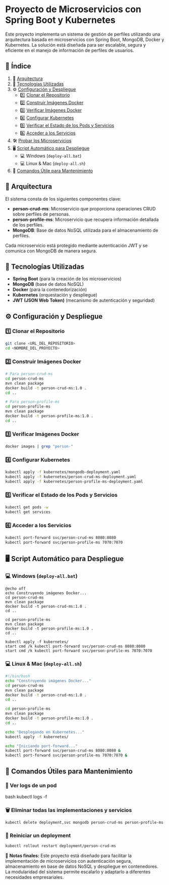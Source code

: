# Proyecto de Microservicios con Spring Boot y Kubernetes

Este proyecto implementa un sistema de gestión de perfiles utilizando una arquitectura basada en microservicios con Spring Boot, MongoDB, Docker y Kubernetes. La solución está diseñada para ser escalable, segura y eficiente en el manejo de información de perfiles de usuarios.

## 👑 Índice
1. 📌 [Arquitectura](#-arquitectura)
2. 🚀 [Tecnologías Utilizadas](#-tecnologías-utilizadas)
3. ⚙️ [Configuración y Despliegue](#%ef%b8%8f-configuración-y-despliegue)
    - 1️⃣ [Clonar el Repositorio](#1%ef%b8%8f⃣-clonar-el-repositorio)
    - 2️⃣ [Construir Imágenes Docker](#2%ef%b8%8f⃣-construir-imágenes-docker)
    - 3️⃣ [Verificar Imágenes Docker](#3%ef%b8%8f⃣-verificar-imágenes-docker)
    - 4️⃣ [Configurar Kubernetes](#4%ef%b8%8f⃣-configurar-kubernetes)
    - 5️⃣ [Verificar el Estado de los Pods y Servicios](#5%ef%b8%8f⃣-verificar-el-estado-de-los-pods-y-servicios)
    - 6️⃣ [Acceder a los Servicios](#6%ef%b8%8f⃣-acceder-a-los-servicios)
4. 🛠️ [Probar los Microservicios](#-probar-los-microservicios)
5. 🖥️ [Script Automático para Despliegue](#%ef%b8%8f-script-automático-para-despliegue)
    - 💻 Windows (`deploy-all.bat`)
    - 💻 Linux & Mac (`deploy-all.sh`)
6. 🔄 [Comandos Útile para Mantenimiento](#-comandos-útiles-para-mantenimiento)

## 📌 Arquitectura
El sistema consta de los siguientes componentes clave:
- **person-crud-ms**: Microservicio que proporciona operaciones CRUD sobre perfiles de personas.
- **person-profile-ms**: Microservicio que recupera información detallada de los perfiles.
- **MongoDB**: Base de datos NoSQL utilizada para el almacenamiento de perfiles.

Cada microservicio está protegido mediante autenticación JWT y se comunica con MongoDB de manera segura.

## 🚀 Tecnologías Utilizadas
- **Spring Boot** (para la creación de los microservicios)
- **MongoDB** (base de datos NoSQL)
- **Docker** (para la contenedorización)
- **Kubernetes** (orquestación y despliegue)
- **JWT (JSON Web Token)** (mecanismo de autenticación y seguridad)

## ⚙️ Configuración y Despliegue

### 1️⃣ Clonar el Repositorio
```bash
git clone <URL_DEL_REPOSITORIO>
cd <NOMBRE_DEL_PROYECTO>
```

### 2️⃣ Construir Imágenes Docker
```bash
# Para person-crud-ms
cd person-crud-ms
mvn clean package
docker build -t person-crud-ms:1.0 .
cd ..

# Para person-profile-ms
cd person-profile-ms
mvn clean package
docker build -t person-profile-ms:1.0 .
cd ..
```

### 3️⃣ Verificar Imágenes Docker
```bash
docker images | grep "person-"
```

### 4️⃣ Configurar Kubernetes
```bash
kubectl apply -f kubernetes/mongodb-deployment.yaml
kubectl apply -f kubernetes/person-crud-ms-deployment.yaml
kubectl apply -f kubernetes/person-profile-ms-deployment.yaml
```

### 5️⃣ Verificar el Estado de los Pods y Servicios
```bash
kubectl get pods -w
kubectl get services
```

### 6️⃣ Acceder a los Servicios
```bash
kubectl port-forward svc/person-crud-ms 8080:8080
kubectl port-forward svc/person-profile-ms 7070:7070
```

## 🖥️ Script Automático para Despliegue

### 💻 Windows (`deploy-all.bat`)
```batch
@echo off
echo Construyendo imágenes Docker...
cd person-crud-ms
mvn clean package
docker build -t person-crud-ms:1.0 .
cd ..

cd person-profile-ms
mvn clean package
docker build -t person-profile-ms:1.0 .
cd ..

kubectl apply -f kubernetes/
start cmd /k kubectl port-forward svc/person-crud-ms 8080:8080
start cmd /k kubectl port-forward svc/person-profile-ms 7070:7070
```

### 💻 Linux & Mac (`deploy-all.sh`)
```bash
#!/bin/bash
echo "Construyendo imágenes Docker..."
cd person-crud-ms
mvn clean package
docker build -t person-crud-ms:1.0 .
cd ..

cd person-profile-ms
mvn clean package
docker build -t person-profile-ms:1.0 .
cd ..

echo "Desplegando en Kubernetes..."
kubectl apply -f kubernetes/

echo "Iniciando port-forward..."
kubectl port-forward svc/person-crud-ms 8080:8080 &
kubectl port-forward svc/person-profile-ms 7070:7070 &
```

## 🔄 Comandos Útiles para Mantenimiento

### 📜 Ver logs de un pod
bash
kubectl logs -f <pod-name>


### 🗑️ Eliminar todas las implementaciones y servicios
```bash
kubectl delete deployment,svc mongodb person-crud-ms person-profile-ms
```

### 🔄 Reiniciar un deployment
```bash
kubectl rollout restart deployment/person-crud-ms
```

📌 **Notas finales:** 
Este proyecto está diseñado para facilitar la implementación de microservicios con autenticación segura, almacenamiento en base de datos NoSQL y despliegue en contenedores. La modularidad del sistema permite escalarlo y adaptarlo a diferentes necesidades empresariales. 

